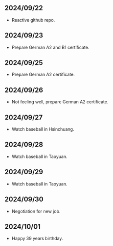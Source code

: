 ## 2024/09/22 ##
* Reactive github repo.
## 2024/09/23 ##
* Prepare German A2 and B1 certificate.
## 2024/09/25 ##
* Prepare German A2 certificate.
## 2024/09/26 ##
* Not feeling well, prepare German A2 certificate.
## 2024/09/27 ##
* Watch baseball in Hsinchuang.
## 2024/09/28 ##
* Watch baseball in Taoyuan.
## 2024/09/29 ##
* Watch baseball in Taoyuan.
## 2024/09/30 ##
* Negotiation for new job.
## 2024/10/01 ##
* Happy 39 years birthday.
